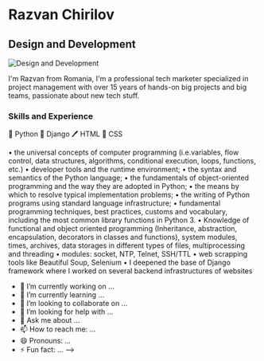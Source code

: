 # Razvan Chirilov
## Design and Development
![Design and Development](https://media-exp1.licdn.com/dms/image/C4D16AQFqkuq1Pnb5aQ/profile-displaybackgroundimage-shrink_350_1400/0/1585136241413?e=1635379200&v=beta&t=IXkCnU4UGCgmZYZXn8yU53NvP6towEJ4l_afLYcnd3c)

I'm Razvan from Romania, I'm a professional tech marketer specialized in project management with over 15 years of hands-on big projects and big teams, passionate about new tech stuff.

### Skills and Experience
🐍 Python
🚀 Django
🖊️ HTML
🌈 CSS

• the universal concepts of computer programming (i.e.variables, flow control, data structures, algorithms, conditional execution, loops, functions, etc.)</hr>
• developer tools and the runtime environment;
• the syntax and semantics of the Python language;
• the fundamentals of object-oriented programming and the way they are adopted in Python;
• the means by which to resolve typical implementation problems;
• the writing of Python programs using standard language infrastructure;
• fundamental programming techniques, best practices, customs and vocabulary, including the most common library functions in Python 3.
• Knowledge of functional and object oriented programming (Inheritance, abstraction, encapsulation, decorators in classes and functions), system modules, times, archives, data storages in different types of files, multiprocessing and threading
• modules: socket, NTP, Telnet, SSH/TTL
• web scrapping tools like Beautiful Soup, Selenium
• I deepened the base of Django framework where I worked on several backend infrastructures of websites


- 🔭 I’m currently working on ...
- 🌱 I’m currently learning ...
- 👯 I’m looking to collaborate on ...
- 🤔 I’m looking for help with ...
- 💬 Ask me about ...
- 📫 How to reach me: ...
- 😄 Pronouns: ...
- ⚡ Fun fact: ...
-->
